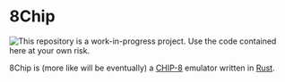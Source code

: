 # 8Chip
![This repository is a work-in-progress project. Use the code contained here at your own risk.](https://img.shields.io/badge/project%20status-WIP-red.svg)

8Chip is (more like will be eventually) a [CHIP-8](https://en.wikipedia.org/wiki/CHIP-8) emulator written in [Rust](https://www.rust-lang.org/en-US/).
